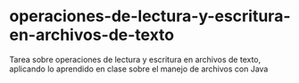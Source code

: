 # operaciones-de-lectura-y-escritura-en-archivos-de-texto
Tarea sobre operaciones de lectura y escritura en archivos de texto, aplicando lo aprendido en clase sobre el manejo de archivos con Java
